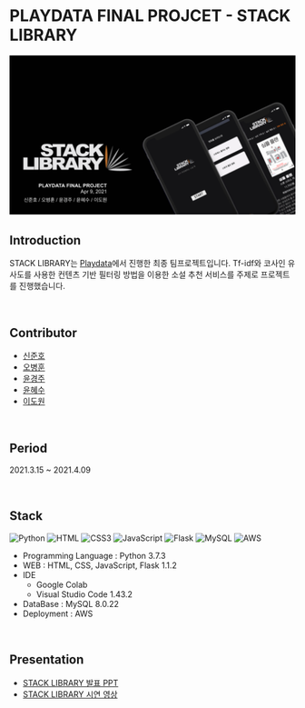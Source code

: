 # PLAYDATA FINAL PROJCET - STACK LIBRARY

<img src="./stack_library.png" />

## Introduction

STACK LIBRARY는 [Playdata](https://playdata.io/)에서 진행한 최종 팀프로젝트입니다. Tf-idf와 코사인 유사도를 사용한 컨텐츠 기반 필터링 방법을 이용한 소설 추천 서비스를 주제로 프로젝트를 진행했습니다.

</br>

## Contributor

- [신준호](https://github.com/ggwnsghgg)
- [오병훈](https://github.com/OHBEYOUNGHUN)
- [윤경주](https://github.com/GraceYoon281)
- [윤혜수](https://github.com/YHS20)
- [이도원](https://github.com/2dowon)

</br>

## Period

2021.3.15 ~ 2021.4.09

</br>

## Stack

<img alt="Python" src ="https://img.shields.io/badge/Python-3776AB.svg?&style=for-the-badge&logo=Python&logoColor=white"/> <img alt="HTML" src ="https://img.shields.io/badge/HTML5-E34F26.svg?&style=for-the-badge&logo=HTML5&logoColor=white"/> <img alt="CSS3" src ="https://img.shields.io/badge/CSS3-1572B6.svg?&style=for-the-badge&logo=CSS3&logoColor=white"/> <img alt="JavaScript" src ="https://img.shields.io/badge/JavaScript-F7DF1E.svg?&style=for-the-badge&logo=JavaScript&logoColor=white"/> <img alt="Flask" src ="https://img.shields.io/badge/Flask-000000.svg?&style=for-the-badge&logo=Flask&logoColor=white"/> <img alt="MySQL" src ="https://img.shields.io/badge/MySQL-4479A1.svg?&style=for-the-badge&logo=MySQL&logoColor=white"/> <img alt="AWS" src ="https://img.shields.io/badge/AWS-232F3E.svg?&style=for-the-badge&logo=AmazonAWS&logoColor=white"/>

- Programming Language : Python 3.7.3
- WEB : HTML, CSS, JavaScript, Flask 1.1.2
- IDE
  - Google Colab
  - Visual Studio Code 1.43.2
- DataBase : MySQL 8.0.22
- Deployment : AWS

</br>

## Presentation
- [STACK LIBRARY 발표 PPT](https://docs.google.com/presentation/d/1g30tSwl_EkIWgpgB-zVQ1RZYFgaF4kEOq8OuQsbZXlE/edit?usp=sharing)
- [STACK LIBRARY 시연 영상](https://youtu.be/VAnimJpj30o)
